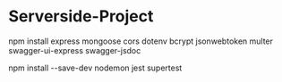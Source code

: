 # Serverside-Project

npm install express mongoose cors dotenv bcrypt jsonwebtoken multer swagger-ui-express swagger-jsdoc

npm install --save-dev nodemon jest supertest
